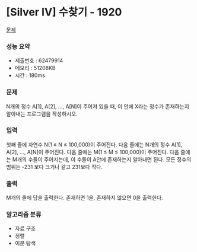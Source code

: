 # [Silver IV] 수찾기 - 1920
<a href="https://www.acmicpc.net/problem/1920">문제</a>

### 성능 요약
- 제출번호 : 62479914 <br>
- 메모리 : 51208KB <br>
- 시간 : 180ms

### 문제
N개의 정수 A[1], A[2], …, A[N]이 주어져 있을 때, 이 안에 X라는 정수가 존재하는지 알아내는 프로그램을 작성하시오.

### 입력
첫째 줄에 자연수 N(1 ≤ N ≤ 100,000)이 주어진다. 다음 줄에는 N개의 정수 A[1], A[2], …, A[N]이 주어진다. 다음 줄에는 M(1 ≤ M ≤ 100,000)이 주어진다. 다음 줄에는 M개의 수들이 주어지는데, 이 수들이 A안에 존재하는지 알아내면 된다. 모든 정수의 범위는 -231 보다 크거나 같고 231보다 작다.

### 출력
M개의 줄에 답을 출력한다. 존재하면 1을, 존재하지 않으면 0을 출력한다.

### 알고리즘 분류
- 자료 구조
- 정렬
- 이분 탐색
